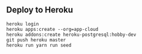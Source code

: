 ## Deploy to Heroku

```
heroku login
heroku apps:create --org=app-cloud
heroku addons:create heroku-postgresql:hobby-dev
git push heroku master
heroku run yarn run seed
```
